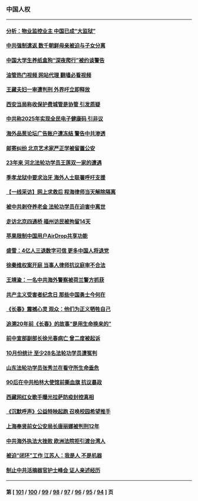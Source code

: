 ### 中国人权
---
#### [分析：物业监控业主 中国已成“大监狱”](../../pages/ncid278/n13864795.md?11140045) 
#### [中共强制遣返 数千朝鲜母亲被迫与子女分离](../../pages/ncid278/n13864741.md?11140045) 
#### [中国大学生养纸盒狗“深夜爬行”被约谈警告](../../pages/ncid278/n13864617.md?11140045) 
#### [油管热门视频 网站代理 翻墙必看视频](http://138.2.39.72:81/youtube.html?epic-marker?11140045)
#### [王藏夫妇一审遭判刑 外界吁立即释放](../../pages/ncid278/n13864583.md?11140045) 
#### [西安当局称收保护费城管是协管 引发质疑](../../pages/ncid278/n13864581.md?11140045) 
#### [中共称2025年实现全民电子健康码 引非议](../../pages/ncid278/n13864438.md?11140045) 
#### [海外品葱论坛广告账户遭冻结 警告中共渗透](../../pages/ncid278/n13862891.md?11140045) 
#### [邮寄纠纷 北京艺术家严正学被留置公安](../../pages/ncid278/n13864243.md?11140045) 
#### [23年来 河北法轮功学员王莲双一家的遭遇](../../pages/ncid278/n13863330.md?11140045) 
#### [季孝龙狱中要求治牙 海外人士联署呼吁支援](../../pages/ncid278/n13863777.md?11140045) 
#### [【一线采访】网上求救后 程海律师当天解除隔离](../../pages/ncid278/n13863363.md?11140045) 
#### [被中共剥夺养老金 法轮功学员在迫害中离世](../../pages/ncid278/n13861877.md?11140045) 
#### [走访北京四通桥 福州访民被拘留14天](../../pages/ncid278/n13863183.md?11140045) 
#### [苹果限制中国用户AirDrop共享功能](../../pages/ncid278/n13863173.md?11140045) 
#### [盛雪：4亿人三退数字可信 更多中国人将退党](../../pages/ncid278/n13862928.md?11140045) 
#### [徐秦维权案开庭 当事人律师抗议庭审不合法](../../pages/ncid278/n13862632.md?11140045) 
#### [王靖渝：一名中共海外警察被荷兰警方抓获](../../pages/ncid278/n13862163.md?11140045) 
#### [共产主义受害者纪念日 那些中国勇士今何在](../../pages/ncid278/n13861994.md?11140045) 
#### [《长春》震撼心灵 观众：他们为正义牺牲自己](../../pages/ncid278/n13852078.md?11140045) 
#### [追溯20年前《长春》的故事“是用生命换来的”](../../pages/ncid278/n13851645.md?11140045) 
#### [前中宣部副部长徐光春病亡 曾二度被起诉](../../pages/ncid278/n13857638.md?11140045) 
#### [10月份统计 至少28名法轮功学员遭冤判](../../pages/ncid278/n13861128.md?11140045) 
#### [山东法轮功学员张秀兰在看守所生命垂危](../../pages/ncid278/n13860281.md?11140045) 
#### [90后在中共柏林大使馆前撕血旗 抗议暴政](../../pages/ncid278/n13860258.md?11140045) 
#### [西藏网红女歌手曝光拉萨防疫封控真相](../../pages/ncid278/n13860022.md?11140045) 
#### [《沉默呼声》公益特映起跑  召唤校园希望推手](../../pages/ncid278/n13859756.md?11140045) 
#### [上海奉贤前女公安局长唐丽娜被判刑12年](../../pages/ncid278/n13859528.md?11140045) 
#### [中共海外执法大挫败 欧洲法院拒引渡台湾人](../../pages/ncid278/n13859684.md?11140045) 
#### [被迫“闭环”工作 江苏人：我是人 不是机器](../../pages/ncid278/n13859052.md?11140045) 
#### [制止中共活摘器官护士峰会 证人亲述经历](../../pages/ncid278/n13859007.md?11140045) 

---
#### 第 [ [101](./101.md?11140045) / [100](./100.md?11140045) / [99](./99.md?11140045) / [98](./98.md?11140045) / [97](./97.md?11140045) / [96](./96.md?11140045) / [95](./95.md?11140045) / [94](./94.md?11140045) ] 页

